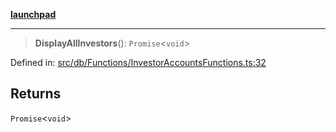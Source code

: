 [**launchpad**](index.md)

***

> **DisplayAllInvestors**(): `Promise`\<`void`\>

Defined in: [src/db/Functions/InvestorAccountsFunctions.ts:32](https://github.com/victorbratov/launchpad/blob/76a3946e066bd4867b4d8959b0de6dc2965f2137/src/db/Functions/InvestorAccountsFunctions.ts#L32)

## Returns

`Promise`\<`void`\>

